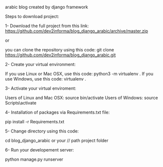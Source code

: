 arabic blog created by django framework


Steps to download project: 


1- Download the full project from this link: https://github.com/dev2informa/blog_django_arabic/archive/master.zip

or

you can clone the repository using this code: git clone https://github.com/dev2informa/blog_django_arabic.git

2- Create your virtual environment:

If you use Linux or Mac OSX, use this code: python3 -m virtualenv .
If you use Windows, use this code: virtualenv .


3- Activate your virtual enviroment:

Users of Linux and Mac OSX: source bin/activate
Users of Windows: source Scripts\activate

4- Installation of packages via Requirements.txt file:

pip install -r Requirements.txt

5- Change directory using this code: 

cd blog_django_arabic or your // path project folder

6- Run your developement server: 


python manage.py runserver
